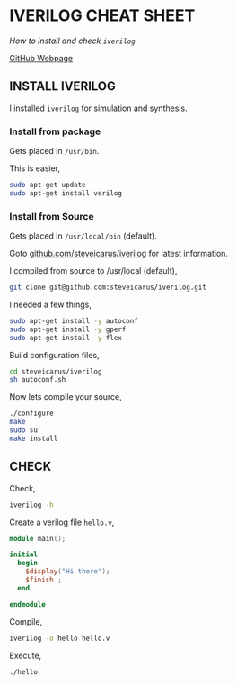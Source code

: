 # IVERILOG CHEAT SHEET

_How to install and check `iverilog`_

[GitHub Webpage](https://jeffdecola.github.io/my-cheat-sheets/)

## INSTALL IVERILOG

I installed `iverilog` for simulation and synthesis.

### Install from package

Gets placed in `/usr/bin`.

This is easier,

```bash
sudo apt-get update
sudo apt-get install verilog
```

### Install from Source

Gets placed in `/usr/local/bin` (default).

Goto
[github.com/steveicarus/iverilog](https://github.com/steveicarus/iverilog)
for latest information.

I compiled from source to /usr/local (default),

```bash
git clone git@github.com:steveicarus/iverilog.git
```

I needed a few things,

```bash
sudo apt-get install -y autoconf
sudo apt-get install -y gperf
sudo apt-get install -y flex
```

Build configuration files,

```bash
cd steveicarus/iverilog
sh autoconf.sh
```

Now lets compile your source,

```bash
./configure
make
sudo su
make install
```

## CHECK

Check,

```bash
iverilog -h
```

Create a verilog file `hello.v`,

```verilog
module main();

initial
  begin
    $display("Hi there");
    $finish ;
  end

endmodule
```

Compile,

```bash
iverilog -o hello hello.v
```

Execute,

```bash
./hello
```
